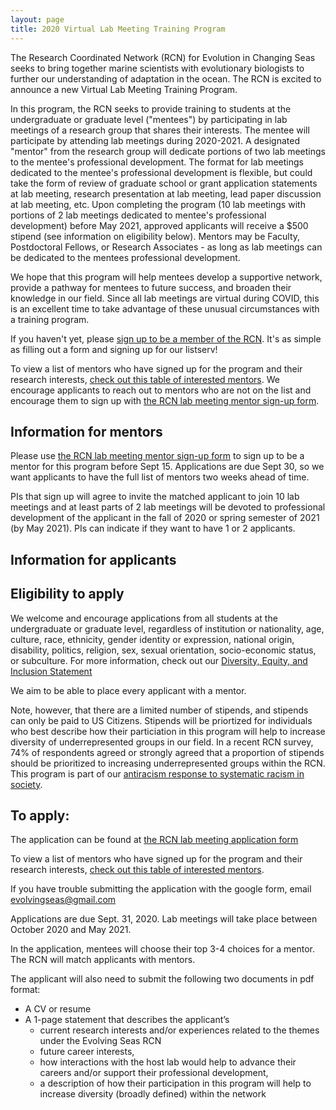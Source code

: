 ```yaml
---
layout: page
title: 2020 Virtual Lab Meeting Training Program
---
```


The Research Coordinated Network (RCN) for Evolution in Changing Seas seeks to bring together marine scientists with evolutionary biologists to further our understanding of adaptation in the ocean. The RCN is excited to announce a new Virtual Lab Meeting Training Program. 

In this program, the RCN seeks to provide training to students at the undergraduate or graduate level ("mentees")
by participating in lab meetings of a research group that shares their interests. The mentee will participate by attending
lab meetings during 2020-2021.
A designated "mentor" from the research group will dedicate portions of two lab meetings 
to the mentee's professional development. The format for lab meetings dedicated to the mentee's professional development is flexible, but
could take the form of review of graduate school or grant application statements at lab meeting, 
research presentation at lab meeting, lead paper discussion at lab meeting, etc.
Upon completing the program (10 lab meetings with portions of 2 lab meetings dedicated to mentee's professional development) before May 2021,
approved applicants will receive a $500 stipend (see information on eligibility below). Mentors may be Faculty, Postdoctoral Fellows, or Research Associates - as long as lab meetings can be dedicated to the mentees professional development.

We hope that this program will help mentees develop a supportive network, 
provide a pathway for mentees to future success, and broaden their knowledge in our field. Since all lab meetings 
are virtual during COVID, this is an excellent time to take advantage of these unusual circumstances with a training program.


If you haven't yet, please [sign up to be a member of the RCN](https://rcn-ecs.github.io/howtojoin/). It's as simple as filling out a form and signing up for our listserv!

To view a list of mentors who have signed up for the program and their research interests, 
[check out this table of interested mentors](https://docs.google.com/spreadsheets/d/1_yv6PttKxSFH_p8LQwFaCGhTmmP2gbeb4ZsT-OCyv7s/edit#gid=1184638278). We encourage applicants to reach out to mentors who are not on the list and 
encourage them to sign up with [the RCN lab meeting mentor sign-up form](https://docs.google.com/forms/d/e/1FAIpQLSdIWnde8XTEVKhz0vegtjYmsFlm22LhihWjODhuHm6aWZe4WQ/viewform).

## Information for mentors

Please use [the RCN lab meeting mentor sign-up form](https://docs.google.com/forms/d/e/1FAIpQLSdIWnde8XTEVKhz0vegtjYmsFlm22LhihWjODhuHm6aWZe4WQ/viewform) to sign up to be a mentor for this program before Sept 15. Applications are due Sept 30, so we want applicants to have the full list of mentors two weeks ahead of time.

PIs that sign up will agree to invite the matched applicant to join 10 lab meetings and at 
least parts of 2 lab meetings will be devoted to professional development of the applicant in the fall of 2020 or spring semester of 2021 (by May 2021). 
PIs can indicate if they want to have 1 or 2 applicants.

## Information for applicants

## Eligibility to apply

We welcome and encourage applications from all students at the undergraduate or graduate level, regardless of institution or nationality, age, culture, race, 
ethnicity, gender identity or expression, national origin, disability, politics, 
religion, sex, sexual orientation, socio-economic status, or subculture. For more information, check
out our [Diversity, Equity, and Inclusion Statement](https://rcn-ecs.github.io/DEI/)

We aim to be able to place every applicant with a mentor. 

Note, however, that there are a limited number of stipends, and stipends can only be paid to US Citizens. 
Stipends will be priortized for individuals who best describe how their particiation in this program will
help to increase diversity of underrepresented groups in our field. In a recent RCN survey, 74% of respondents agreed or strongly agreed that a proportion of stipends should be prioritized to increasing underrepresented groups within the RCN. This program is part of our [antiracism response to systematic racism in society](https://rcn-ecs.github.io/Antiracism/).

## To apply:

The application can be found at [the RCN lab meeting application form](https://docs.google.com/forms/d/e/1FAIpQLSfmtHZRQdYdAj9YCxgktdN9CLyCLYrwqnPOx-6hWbTZIJgEqQ/viewform)

To view a list of mentors who have signed up for the program and their research interests, 
[check out this table of interested mentors](https://docs.google.com/spreadsheets/d/1_yv6PttKxSFH_p8LQwFaCGhTmmP2gbeb4ZsT-OCyv7s/edit#gid=1184638278). 

If you have trouble submitting the application with the google form, email evolvingseas@gmail.com

Applications are due Sept. 31, 2020. Lab meetings will take place between October 2020 and May 2021.

In the application, mentees will choose their top 3-4 choices for a mentor. The RCN will match applicants with mentors.

The applicant will also need to submit the following two documents in pdf format:
* A CV or resume
* A 1-page statement that describes the applicant’s 
  * current research interests and/or experiences related to the themes under the Evolving Seas RCN
  * future career interests, 
  * how interactions with the host lab would help to advance their careers and/or support their professional development, 
  * a description of how their participation in this program will help to increase diversity (broadly defined) within the network


